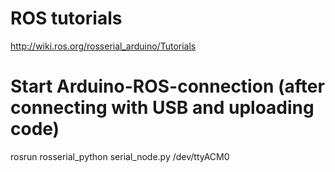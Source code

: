 # ROS tutorials
http://wiki.ros.org/rosserial_arduino/Tutorials


# Start Arduino-ROS-connection (after connecting with USB and uploading code)
rosrun rosserial_python serial_node.py /dev/ttyACM0
